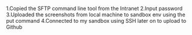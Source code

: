 1.Copied the SFTP command line tool from the Intranet
2.Input password
3.Uploaded the screenshots from local machine to sandbox env using the put command
4.Connected to my sandbox using SSH later on to upload to Github
